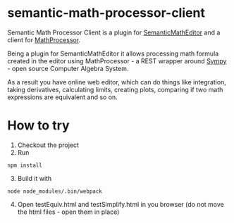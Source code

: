 # semantic-math-processor-client

Semantic Math Processor Client is a plugin for [SemanticMathEditor](https://github.com/softaria/semantic-math-editor) and a client for [MathProcessor](https://github.com/softaria/math-processor).

Being a plugin for SemanticMathEditor it allows processing math formula created in the editor using MathProcessor - a REST wrapper around [Sympy](https://sympy.org) - open source Computer Algebra System.

As a result you have online web editor, which can do things like integration, taking derivatives, calculating limits, creating plots, comparing if two math expressions are equivalent and so on.

# How to try

1. Checkout the project
2. Run 
```
npm install
```
3. Build it with
```
node node_modules/.bin/webpack
```

4. Open testEquiv.html and testSimplify.html in you browser (do not move the html files - open them in place)

